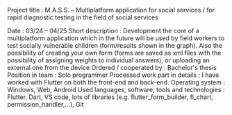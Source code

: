 
Project title	:	M.A.S.S. – Multiplatform application for social services / for rapid diagnostic testing in the field of social services

Date	:	03/24 – 04/25
Short description	:	Development the core of a multiplatform application which in the future will be used by field workers to test socially vulnerable children (form/results shown in the graph). Also the possibility of creating your own form (forms are saved as xml files with the possibility of assigning weights to individual answers), or uploading an external one from the device
Ordered / cooperated by	:	Bachelor's thesis
Position in team	:	Solo programmer
Processed work part in details	:	I have worked with Flutter on both the front-end and back-end.
Operating system	:	Windows, Web, Android
Used languages, software, tools and technologies	:	Flutter, Dart, VS code, lots of libraries (e.g. flutter_form_builder, fl_chart, permission_handler,…), Git
